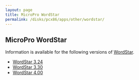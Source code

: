 ```yaml
---
layout: page
title: MicroPro WordStar
permalink: /disks/pcx86/apps/other/wordstar/
---
```


MicroPro WordStar
-----------------

Information is available for the following versions of [WordStar](https://en.wikipedia.org/wiki/WordStar).

* [WordStar 3.24](3.24/)
* [WordStar 3.30](3.30/)
* [WordStar 4.00](4.00/)
